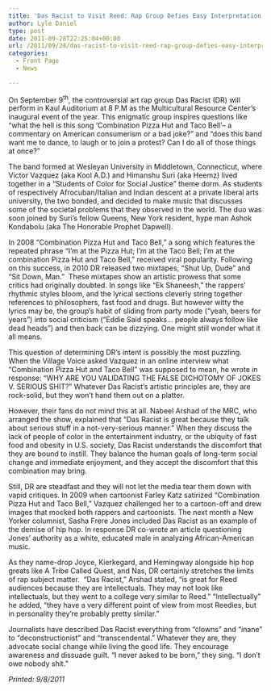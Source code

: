 ```yaml
---
title: 'Das Racist to Visit Reed: Rap Group Defies Easy Interpretation'
author: Lyle Daniel
type: post
date: 2011-09-28T22:25:04+00:00
url: /2011/09/28/das-racist-to-visit-reed-rap-group-defies-easy-interpretation/
categories:
  - Front Page
  - News

---
```

On September 9<sup>th</sup>, the controversial art rap group Das Racist (DR) will perform in Kaul Auditorium at 8 P.M as the Multicultural Resource Center’s inaugural event of the year. This enigmatic group inspires questions like “what the hell is this song ‘Combination Pizza Hut and Taco Bell’&#8211; a commentary on American consumerism or a bad joke?” and “does this band want me to dance, to laugh or to join a protest? Can I do all of those things at once?”

The band formed at Wesleyan University in Middletown, Connecticut, where Victor Vazquez (aka Kool A.D.) and Himanshu Suri (aka Heemz) lived together in a “Students of Color for Social Justice” theme dorm. As students of respectively Afrocuban/Italian and Indian descent at a private liberal arts university, the two bonded, and decided to make music that discusses some of the societal problems that they observed in the world. The duo was soon joined by Suri’s fellow Queens, New York resident, hype man Ashok Kondabolu (aka The Honorable Prophet Dapwell).

In 2008 “Combination Pizza Hut and Taco Bell,” a song which features the repeated phrase “I’m at the Pizza Hut; I’m at the Taco Bell; I’m at the combination Pizza Hut and Taco Bell,” received viral popularity. Following on this success, in 2010 DR released two mixtapes, “Shut Up, Dude” and “Sit Down, Man.”  These mixtapes show an artistic prowess that some critics had originally doubted. In songs like “Ek Shaneesh,” the rappers’ rhythmic styles bloom, and the lyrical sections cleverly string together references to philosophers, fast food and drugs. But however witty the lyrics may be, the group’s habit of sliding from party mode (“yeah, beers for years”) into social criticism (“Eddie Said speaks… people always follow like dead heads”) and then back can be dizzying. One might still wonder what it all means.

This question of determining DR’s intent is possibly the most puzzling. When the Village Voice asked Vazquez in an online interview what “Combination Pizza Hut and Taco Bell” was supposed to mean, he wrote in response: “WHY ARE YOU VALIDATING THE FALSE DICHOTOMY OF JOKES V. SERIOUS SHIT?” Whatever Das Racist’s artistic principles are, they are rock-solid, but they won’t hand them out on a platter.

However, their fans do not mind this at all. Nabeel Arshad of the MRC, who arranged the show, explained that “Das Racist is great because they talk about serious stuff in a not-very-serious manner.” When they discuss the lack of people of color in the entertainment industry, or the ubiquity of fast food and obesity in U.S. society, Das Racist understands the discomfort that they are bound to instill. They balance the human goals of long-term social change and immediate enjoyment, and they accept the discomfort that this combination may bring.

Still, DR are steadfast and they will not let the media tear them down with vapid critiques. In 2009 when cartoonist Farley Katz satirized “Combination Pizza Hut and Taco Bell,” Vazquez challenged her to a cartoon-off and drew images that mocked both rappers and cartoonists. The next month a New Yorker columnist, Sasha Frere Jones included Das Racist as an example of the demise of hip hop. In response DR co-wrote an article questioning Jones’ authority as a white, educated male in analyzing African-American music.

As they name-drop Joyce, Kierkegard, and Hemingway alongside hip hop greats like A Tribe Called Quest, and Nas, DR certainly stretches the limits of rap subject matter.  “Das Racist,” Arshad stated, “is great for Reed audiences because they are intellectuals. They may not look like intellectuals, but they went to a college very similar to Reed.” “Intellectually” he added, “they have a very different point of view from most Reedies, but in personality they’re probably pretty similar.”

Journalists have described Das Racist everything from “clowns” and “inane” to “deconstructionist” and “transcendental.” Whatever they are, they advocate social change while living the good life. They encourage awareness and dissuade guilt. “I never asked to be born,” they sing. “I don’t owe nobody shit.”

_Printed: 9/8/2011_